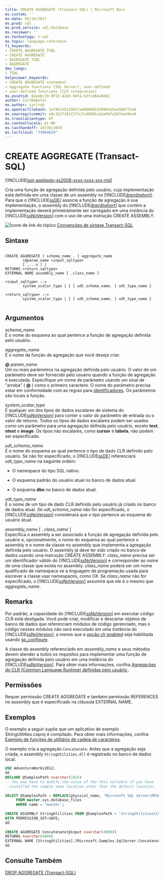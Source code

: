 ```yaml
---
title: CREATE AGGREGATE (Transact-SQL) | Microsoft Docs
ms.custom: ''
ms.date: 03/14/2017
ms.prod: sql
ms.prod_service: sql-database
ms.reviewer: ''
ms.technology: t-sql
ms.topic: language-reference
f1_keywords:
- CREATE_AGGREGATE_TSQL
- CREATE AGGREGATE
- AGGREGATE_TSQL
- AGGREGATE
dev_langs:
- TSQL
helpviewer_keywords:
- CREATE AGGREGATE statement
- aggregate functions [SQL Server], user-defined
- user-defined functions [CLR integration]
ms.assetid: 62eebc19-9f15-4245-94fa-b3fcd64a9d42
author: CarlRabeler
ms.author: carlrab
ms.openlocfilehash: 1e796155210017addb6801930903a5aa38df71e8
ms.sourcegitcommit: e9c1527281f2f3c7c68981a1be94fe587ae49ee9
ms.translationtype: HT
ms.contentlocale: pt-BR
ms.lasthandoff: 10/30/2019
ms.locfileid: "73064629"
---
```

# <a name="create-aggregate-transact-sql"></a>CREATE AGGREGATE (Transact-SQL)
[!INCLUDE[tsql-appliesto-ss2008-xxxx-xxxx-xxx-md](../../includes/tsql-appliesto-ss2008-xxxx-xxxx-xxx-md.md)]

  Cria uma função de agregação definida pelo usuário, cuja implementação está definida em uma classe de um assembly no [!INCLUDE[dnprdnshort](../../includes/dnprdnshort-md.md)]. Para que o [!INCLUDE[ssDE](../../includes/ssde-md.md)] associe a função de agregação à sua implementação, o assembly do [!INCLUDE[dnprdnshort](../../includes/dnprdnshort-md.md)] que contém a implementação deverá primeiramente ser carregado em uma instância do [!INCLUDE[ssNoVersion](../../includes/ssnoversion-md.md)] com o uso de uma instrução CREATE ASSEMBLY.  
  
 ![Ícone de link do tópico](../../database-engine/configure-windows/media/topic-link.gif "Ícone de link do tópico") [Convenções de sintaxe Transact-SQL](../../t-sql/language-elements/transact-sql-syntax-conventions-transact-sql.md)  
  
## <a name="syntax"></a>Sintaxe  
  
```  
  
CREATE AGGREGATE [ schema_name . ] aggregate_name  
        (@param_name <input_sqltype>   
        [ ,...n ] )  
RETURNS <return_sqltype>  
EXTERNAL NAME assembly_name [ .class_name ]  
  
<input_sqltype> ::=  
        system_scalar_type | { [ udt_schema_name. ] udt_type_name }  
  
<return_sqltype> ::=  
        system_scalar_type | { [ udt_schema_name. ] udt_type_name }  
  
```  
  
## <a name="arguments"></a>Argumentos  
 *schema_name*  
 É o nome do esquema ao qual pertence a função de agregação definida pelo usuário.  
  
 *aggregate_name*  
 É o nome da função de agregação que você deseja criar.  
  
 **@** _param_name_  
 Um ou mais parâmetros na agregação definida pelo usuário. O valor de um parâmetro deve ser fornecido pelo usuário quando a função de agregação é executada. Especifique um nome de parâmetro usando um sinal de "arroba" ( **@** ) como o primeiro caractere. O nome do parâmetro precisa estar em conformidade com as regras para [identificadores](../../relational-databases/databases/database-identifiers.md). Os parâmetros são locais à função.  
  
 *system_scalar_type*  
 É qualquer um dos tipos de dados escalares de sistema do [!INCLUDE[ssNoVersion](../../includes/ssnoversion-md.md)] para conter o valor do parâmetro de entrada ou o valor de retorno. Todos os tipos de dados escalares podem ser usados como um parâmetro para uma agregação definida pelo usuário, exceto **text**, **ntext** e **image**. Os tipos não escalares, como **cursor** e **tabela**, não podem ser especificado.  
  
 *udt_schema_name*  
 É o nome do esquema ao qual pertence o tipo de dado CLR definido pelo usuário. Se não for especificado, o [!INCLUDE[ssDE](../../includes/ssde-md.md)] referenciará *udt_type_name* na seguinte ordem:  
  
-   O namespace do tipo SQL nativo.  
  
-   O esquema padrão do usuário atual no banco de dados atual.  
  
-   O esquema **dbo** no banco de dados atual.  
  
 *udt_type_name*  
 É o nome de um tipo de dado CLR definido pelo usuário já criado no banco de dados atual. Se *udt_schema_name* não for especificado, o [!INCLUDE[ssNoVersion](../../includes/ssnoversion-md.md)] considerará que o tipo pertence ao esquema do usuário atual.  
  
 *assembly_name* [ **.** _class_name_ ]  
 Especifica o assembly a ser associado à função de agregação definida pelo usuário e, opcionalmente, o nome do esquema ao qual pertence o assembly e o nome da classe no assembly que implementa a agregação definida pelo usuário. O assembly já deve ter sido criado no banco de dados usando uma instrução CREATE ASSEMBLY. *class_name* precisa ser um identificador válido do [!INCLUDE[ssNoVersion](../../includes/ssnoversion-md.md)] e corresponder ao nome de uma classe que exista no assembly. *class_name* poderá ser um nome qualificado de namespace se a linguagem de programação usada para escrever a classe usar namespaces, como C#. Se *class_name* não for especificado, o [!INCLUDE[ssNoVersion](../../includes/ssnoversion-md.md)] assumirá que ele é o mesmo que *aggregate_name*.  
  
## <a name="remarks"></a>Remarks  
 Por padrão, a capacidade do [!INCLUDE[ssNoVersion](../../includes/ssnoversion-md.md)] em executar código CLR está desligada. Você pode criar, modificar e descartar objetos de banco de dados que referenciam módulos de código gerenciado, mas o código nesses módulos não será executado em uma instância do [!INCLUDE[ssNoVersion](../../includes/ssnoversion-md.md)], a menos que a [opção clr enabled](../../database-engine/configure-windows/clr-enabled-server-configuration-option.md) seja habilitada usando [sp_configure](../../relational-databases/system-stored-procedures/sp-configure-transact-sql.md).  
  
 A classe do assembly referenciado em *assembly_name* e seus métodos devem atender a todos os requisitos para implementar uma função de agregação definida pelo usuário em uma instância do [!INCLUDE[ssNoVersion](../../includes/ssnoversion-md.md)]. Para obter mais informações, confira [Agregações do CLR (Common Language Runtime) definidas pelo usuário ](../../relational-databases/clr-integration-database-objects-user-defined-functions/clr-user-defined-aggregates.md).  
  
## <a name="permissions"></a>Permissões  
 Requer permissão CREATE AGGREGATE e também permissão REFERENCES no assembly que é especificado na cláusula EXTERNAL NAME.  
  
## <a name="examples"></a>Exemplos  
 O exemplo a seguir supõe que um aplicativo de exemplo StringUtilities.csproj é compilado. Para obter mais informações, confira [Exemplo de funções de utilitário de cadeia de caracteres](https://msdn.microsoft.com/library/9623013f-15f1-4614-8dac-1155e57c880c).  
  
 O exemplo cria a agregação `Concatenate`. Antes que a agregação seja criada, o assembly `StringUtilities.dll` é registrado no banco de dados local.  
  
```sql  
USE AdventureWorks2012;  
GO  
DECLARE @SamplesPath nvarchar(1024)  
-- You may have to modify the value of the this variable if you have  
--installed the sample some location other than the default location.  
  
SELECT @SamplesPath = REPLACE(physical_name, 'Microsoft SQL Server\MSSQL13.MSSQLSERVER\MSSQL\DATA\master.mdf', 'Microsoft SQL Server\130\Samples\Engine\Programmability\CLR\')   
     FROM master.sys.database_files   
     WHERE name = 'master';  
  
CREATE ASSEMBLY StringUtilities FROM @SamplesPath + 'StringUtilities\CS\StringUtilities\bin\debug\StringUtilities.dll'  
WITH PERMISSION_SET=SAFE;  
GO  
  
CREATE AGGREGATE Concatenate(@input nvarchar(4000))  
RETURNS nvarchar(4000)  
EXTERNAL NAME [StringUtilities].[Microsoft.Samples.SqlServer.Concatenate];  
GO  
```  
  
## <a name="see-also"></a>Consulte Também  
 [DROP AGGREGATE &#40;Transact-SQL&#41;](../../t-sql/statements/drop-aggregate-transact-sql.md)  
  
  
